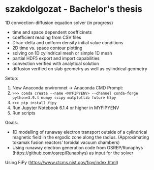 # szakdolgozat - Bachelor's thesis

1D convection-diffusion equation solver (in progress)
- time and space dependent coefficinets
- coefficient reading from CSV files
- Dirac-delta and uniform density initial value conditions
- 2D time vs. space contour plotting
- solving on 1D cylindrical mesh or simple 1D mesh
- partial HDF5 export and import capabilities
- convection verified with analytical solution
- diffusion verified on slab geometry as well as cylindrical geometry

Setup:
1. New Anaconda enviromnet -> Anaconda CMD Prompt:
2. `>>> conda create --name <MYFIPYENV> --channel conda-forge python=3.9.4 numpy scipy matplotlib future h5py`
3. `>>> pip install fipy`
4. Run Jupyter Notebook 6.1.4 or higher in MYFIPYENV
5. Run scripts

Goals:
- 1D modelling of runaway electron transport outside of a cylindrical magnetic field in the ergodic zone along the radius. (Approximating tokamak fusion reactors' toroidal vacuum chambers)
- Using runaway electron generation code from OSREP/Runaphys (https://github.com/osrep/Runaphys) as input for the solver

Using FiPy (https://www.ctcms.nist.gov/fipy/index.html)
